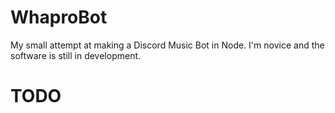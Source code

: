 # WhaproBot
My small attempt at making a Discord Music Bot in Node. I'm novice and the software is still in development.

# TODO
